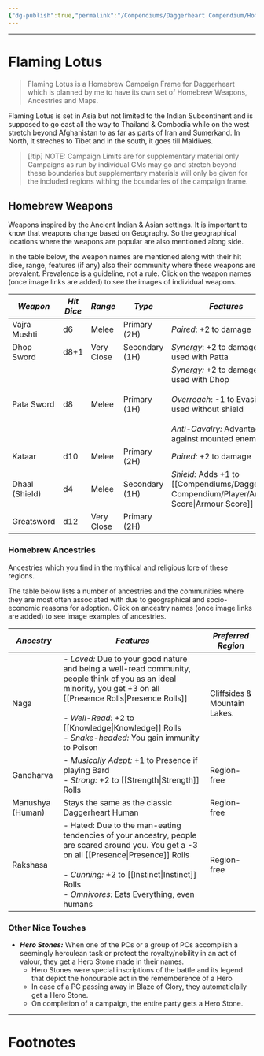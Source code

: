 ```yaml
---
{"dg-publish":true,"permalink":"/Compendiums/Daggerheart Compendium/Homebrew/Flaming Lotus/Flaming Lotus/","tags":["TTRPG"]}
---
```



---
# Flaming Lotus
> Flaming Lotus is a Homebrew Campaign Frame for Daggerheart which is planned by me to have its own set of Homebrew Weapons, Ancestries and Maps.

Flaming Lotus is set in Asia but not limited to the Indian Subcontinent and is supposed to go east all the way to Thailand & Combodia while on the west stretch beyond Afghanistan to as far as parts of Iran and Sumerkand. In North, it streches to Tibet and in the south, it goes till Maldives.

> [!tip] NOTE: Campaign Limits are for supplementary material only
> Campaigns as run by individual GMs may go and stretch beyond these boundaries but supplementary materials will only be given for the included regions withing the boundaries of the campaign frame.

## Homebrew Weapons
Weapons inspired by the Ancient Indian & Asian settings. It is important to know that weapons change based on Geography. So the geographical locations where the weapons are popular are also mentioned along side. 

In the table below, the weapon names are mentioned along with their hit dice, range, features (if any) also their community where these weapons are prevalent. Prevalence is a guideline, not a rule. 
Click on the weapon names (once image links are added) to see the images of individual weapons.

| ***Weapon***   | ***Hit Dice*** | ***Range*** | ***Type***     | ***Features***                                                                                                                                              | ***Region***    |
| -------------- | -------------- | ----------- | -------------- | ----------------------------------------------------------------------------------------------------------------------------------------------------------- | --------------- |
| Vajra Mushti   | d6             | Melee       | Primary (2H)   | *Paired*: +2 to damage                                                                                                                                      | Coastal Regions |
| Dhop Sword     | d8+1           | Very Close  | Secondary (1H) | *Synergy*: +2 to damage if used with Patta                                                                                                                  | Central India   |
| Pata Sword     | d8             | Melee       | Primary (1H)   | *Synergy:* +2 to damage if used with Dhop<br><br>*Overreach*: -1 to Evasion if used without shield<br><br>*Anti-Cavalry:* Advantage against mounted enemies | Central India   |
| Kataar         | d10            | Melee       | Primary (2H)   | *Paired:* +2 to damage                                                                                                                                      | Region-free     |
| Dhaal (Shield) | d4             | Melee       | Secondary (1H) | *Shield:* Adds +1 to [[Compendiums/Daggerheart Compendium/Player/Armour Score\|Armour Score]]                                                                                                                       | Region-free     |
| Greatsword     | d12            | Very Close  | Primary (2H)   |                                                                                                                                                             | India           |

### Homebrew Ancestries
Ancestries which you find in the mythical and religious lore of these regions.

The table below lists a number of ancestries and the communities where they are most often associated with due to geographical and socio-economic reasons for adoption.
Click on ancestry names (once image links are added) to see image examples of ancestries.

| ***Ancestry***   | ***Features***                                                                                                                                                                                                                                      | ***Preferred Region***       |
| ---------------- | --------------------------------------------------------------------------------------------------------------------------------------------------------------------------------------------------------------------------------------------------- | ---------------------------- |
| Naga             | - *Loved:* Due to your good nature and being a well-read community, people think of you as an ideal minority, you get +3 on all [[Presence Rolls\|Presence Rolls]]<br><br>- *Well-Read:* +2 to [[Knowledge\|Knowledge]] Rolls<br>- *Snake-headed:* You gain immunity to Poison | Cliffsides & Mountain Lakes. |
| Gandharva        | - *Musically Adept:* +1 to Presence if playing Bard<br>- *Strong:* +2 to [[Strength\|Strength]] Rolls                                                                                                                                                         | Region-free                  |
| Manushya (Human) | Stays the same as the classic Daggerheart Human                                                                                                                                                                                                     | Region-free                  |
| Rakshasa         | - Hated: Due to the man-eating tendencies of your ancestry, people are scared around you. You get a -3 on all [[Presence\|Presence]] Rolls<br><br>- *Cunning:* +2 to [[Instinct\|Instinct]] Rolls<br>- *Omnivores:* Eats Everything, even humans                        | Region-free                  |

### Other Nice Touches
- ***Hero Stones:*** When one of the PCs or a group of PCs accomplish a seemingly herculean task or protect the royalty/nobility in an act of valour, they get a Hero Stone made in their names.
	- Hero Stones were special inscriptions of the battle and its legend that depict the honourable act in the rememberence of a Hero
	- In case of a PC passing away in Blaze of Glory, they automaticlally get a Hero Stone.
	- On completion of a campaign, the entire party gets a Hero Stone.


---
# Footnotes